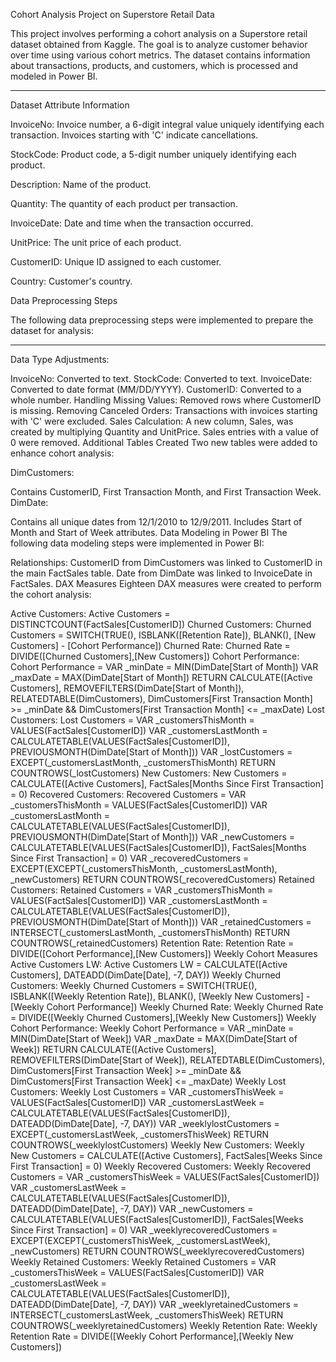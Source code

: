 Cohort Analysis Project on Superstore Retail Data

This project involves performing a cohort analysis on a Superstore retail dataset obtained from Kaggle. The goal is to analyze customer behavior over time using various cohort metrics. The dataset contains information about transactions, products, and customers, which is processed and modeled in Power BI.

-------------------------------------------------------
Dataset Attribute Information

InvoiceNo: Invoice number, a 6-digit integral value uniquely identifying each transaction. Invoices starting with 'C' indicate cancellations.

StockCode: Product code, a 5-digit number uniquely identifying each product.

Description: Name of the product.

Quantity: The quantity of each product per transaction.

InvoiceDate: Date and time when the transaction occurred.

UnitPrice: The unit price of each product.

CustomerID: Unique ID assigned to each customer.

Country: Customer's country.

Data Preprocessing Steps

The following data preprocessing steps were implemented to prepare the dataset for analysis:

-----------------------------------------------------------------
Data Type Adjustments:

InvoiceNo: Converted to text.
StockCode: Converted to text.
InvoiceDate: Converted to date format (MM/DD/YYYY).
CustomerID: Converted to a whole number.
Handling Missing Values:
Removed rows where CustomerID is missing.
Removing Canceled Orders:
Transactions with invoices starting with 'C' were excluded.
Sales Calculation:
A new column, Sales, was created by multiplying Quantity and UnitPrice.
Sales entries with a value of 0 were removed.
Additional Tables Created
Two new tables were added to enhance cohort analysis:

DimCustomers:

Contains CustomerID, First Transaction Month, and First Transaction Week.
DimDate:

Contains all unique dates from 12/1/2010 to 12/9/2011.
Includes Start of Month and Start of Week attributes.
Data Modeling in Power BI
The following data modeling steps were implemented in Power BI:

Relationships:
CustomerID from DimCustomers was linked to CustomerID in the main FactSales table.
Date from DimDate was linked to InvoiceDate in FactSales.
DAX Measures
Eighteen DAX measures were created to perform the cohort analysis:

Active Customers:
Active Customers = DISTINCTCOUNT(FactSales[CustomerID])
Churned Customers:
Churned Customers = SWITCH(TRUE(), ISBLANK([Retention Rate]), BLANK(), [New Customers] - [Cohort Performance])
Churned Rate:
Churned Rate = DIVIDE([Churned Customers],[New Customers])
Cohort Performance:
Cohort Performance = VAR _minDate = MIN(DimDate[Start of Month]) VAR _maxDate = MAX(DimDate[Start of Month]) RETURN CALCULATE([Active Customers], REMOVEFILTERS(DimDate[Start of Month]), RELATEDTABLE(DimCustomers), DimCustomers[First Transaction Month] >= _minDate && DimCustomers[First Transaction Month] <= _maxDate)
Lost Customers:
Lost Customers = VAR _customersThisMonth = VALUES(FactSales[CustomerID]) VAR _customersLastMonth = CALCULATETABLE(VALUES(FactSales[CustomerID]), PREVIOUSMONTH(DimDate[Start of Month])) VAR _lostCustomers = EXCEPT(_customersLastMonth, _customersThisMonth) RETURN COUNTROWS(_lostCustomers)
New Customers:
New Customers = CALCULATE([Active Customers], FactSales[Months Since First Transaction] = 0)
Recovered Customers:
Recovered Customers = VAR _customersThisMonth = VALUES(FactSales[CustomerID]) VAR _customersLastMonth = CALCULATETABLE(VALUES(FactSales[CustomerID]), PREVIOUSMONTH(DimDate[Start of Month])) VAR _newCustomers = CALCULATETABLE(VALUES(FactSales[CustomerID]), FactSales[Months Since First Transaction] = 0) VAR _recoveredCustomers = EXCEPT(EXCEPT(_customersThisMonth, _customersLastMonth), _newCustomers) RETURN COUNTROWS(_recoveredCustomers)
Retained Customers:
Retained Customers = VAR _customersThisMonth = VALUES(FactSales[CustomerID]) VAR _customersLastMonth = CALCULATETABLE(VALUES(FactSales[CustomerID]), PREVIOUSMONTH(DimDate[Start of Month])) VAR _retainedCustomers = INTERSECT(_customersLastMonth, _customersThisMonth) RETURN COUNTROWS(_retainedCustomers)
Retention Rate:
Retention Rate = DIVIDE([Cohort Performance],[New Customers])
Weekly Cohort Measures
Active Customers LW:
Active Customers LW = CALCULATE([Active Customers], DATEADD(DimDate[Date], -7, DAY))
Weekly Churned Customers:
Weekly Churned Customers = SWITCH(TRUE(), ISBLANK([Weekly Retention Rate]), BLANK(), [Weekly New Customers] - [Weekly Cohort Performance])
Weekly Churned Rate:
Weekly Churned Rate = DIVIDE([Weekly Churned Customers],[Weekly New Customers])
Weekly Cohort Performance:
Weekly Cohort Performance = VAR _minDate = MIN(DimDate[Start of Week]) VAR _maxDate = MAX(DimDate[Start of Week]) RETURN CALCULATE([Active Customers], REMOVEFILTERS(DimDate[Start of Week]), RELATEDTABLE(DimCustomers), DimCustomers[First Transaction Week] >= _minDate && DimCustomers[First Transaction Week] <= _maxDate)
Weekly Lost Customers:
Weekly Lost Customers = VAR _customersThisWeek = VALUES(FactSales[CustomerID]) VAR _customersLastWeek = CALCULATETABLE(VALUES(FactSales[CustomerID]), DATEADD(DimDate[Date], -7, DAY)) VAR _weeklylostCustomers = EXCEPT(_customersLastWeek, _customersThisWeek) RETURN COUNTROWS(_weeklylostCustomers)
Weekly New Customers:
Weekly New Customers = CALCULATE([Active Customers], FactSales[Weeks Since First Transaction] = 0)
Weekly Recovered Customers:
Weekly Recovered Customers = VAR _customersThisWeek = VALUES(FactSales[CustomerID]) VAR _customersLastWeek = CALCULATETABLE(VALUES(FactSales[CustomerID]), DATEADD(DimDate[Date], -7, DAY)) VAR _newCustomers = CALCULATETABLE(VALUES(FactSales[CustomerID]), FactSales[Weeks Since First Transaction] = 0) VAR _weeklyrecoveredCustomers = EXCEPT(EXCEPT(_customersThisWeek, _customersLastWeek), _newCustomers) RETURN COUNTROWS(_weeklyrecoveredCustomers)
Weekly Retained Customers:
Weekly Retained Customers = VAR _customersThisWeek = VALUES(FactSales[CustomerID]) VAR _customersLastWeek = CALCULATETABLE(VALUES(FactSales[CustomerID]), DATEADD(DimDate[Date], -7, DAY)) VAR _weeklyretainedCustomers = INTERSECT(_customersLastWeek, _customersThisWeek) RETURN COUNTROWS(_weeklyretainedCustomers)
Weekly Retention Rate:
Weekly Retention Rate = DIVIDE([Weekly Cohort Performance],[Weekly New Customers])
